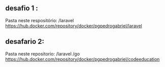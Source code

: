 ## desafio 1 :
Pasta neste respositório: 
/laravel
https://hub.docker.com/repository/docker/pgpedrogabriel/laravel


## desafario 2:
Pasta neste repositorio: 
/laravel
/go
https://hub.docker.com/repository/docker/pgpedrogabriel/codeeducation



